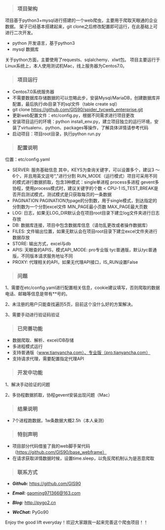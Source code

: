 > ### 项目架构

项目基于python3+mysql进行搭建的一个web爬虫，主要用于爬取天眼通的企业数据。
架子已经基本搭建起来，git clone之后修改配置即可运行，在此基础上可进行二次开发。

- python 开发语言，基于python3
- mysql 数据库

关于python方面，主要使用了requests、sqlalchemy、xlwt包。
项目主要运行于Linux系统上，本人使用测试机Mac，线上服务器为Centos7.0。

> ### 项目运行

- Centos7.0系统服务器
- 不需要数据库存储数据的可以忽略此步，安装Mysql/MariaDB，创建数据库并配置，最后执行db目录下的sql文件（table create sql）
- git clone https://github.com/GIS90/spider_tycweb_enterprise.git
- 更新web配置文件：etc/config.py，根据不同需求进行项目更改
- 安装项目运行的环境：python install_env.py，建立项目独立的运行环境，安装了virtualenv、python、packages等操作，了解具体详情请参考代码
- 启动项目：项目root目录，执行python run.py

> ### 配置说明

位置：etc/config.yaml
- SERVER: 服务基础信息
其中，KEYS为查询关键字，可以设置多个，建议3 ～ 6个，并且用英文逗号","进行分割
RUN_MODE（运行模式）项目可采用不同的模式进行数据抓取，包含3种模式：single单进程 process多进程 gevent多协程，使用process模式时，建议关键字的个数 < CPU-1
IS_TEST_BREAK是否开启测试模式，测试模式是只获取每页的一条数据
- PAGINATION
PAGINATION为page的分割数，用于single模式，到达指定的分割数为一个分割excel文件
MIN_PAGE最小页数
MAX_PAGE最大页数
- LOG: 日志，如果无LOG_DIR默认会在项目root目录下建立log文件夹进行日志存放
- DB: 数据库连接，项目中包含数据库信息（请勿乱更改或者操作数据库）
- FILES: 文件输出位置，如果无默认会在项目root目录下建立excel文件夹进行数据存放
- STORE: 输出方式，excel与db
- APIS: 天眼查的APIS，模式API_MODE: pro专业版 tyc普通版，默认tyc普通版，不同版本请求服务地址不同
- PROXY: 代理相关的API，如果无代理API接口，IS_RUN设置False

> ### 问题

1、需要在etc/config.yaml进行配置相关信息，cookie建议填写，否则爬取的数据电话、邮箱等信息是带有**号的。

2、未注册的用户只能查找遍历5页，目前这个没什么好的方案解决。

3、需要手动进行验证码验证

> ### 已完善功能

- 数据爬取、解析、excel/DB存储
- 多进程模式运行
- 支持普通版（www.tianyancha.com）、专业版（pro.tianyancha.com）
- 支持请求代理，需要配置指定代理API

> ### 开发中功能

1、解决手动验证的问题

2、多协程数据抓取，协程gevent安装出现问题（Mac）


> ### 结果说明

- 7个进程跑数据，1w条数据大概2.5h（本人亲测）

> ### 特别声明

- 项目部分代码借鉴了我的web脚手架代码（https://github.com/GIS90/base_webframe）
- 在请求获取详情数据时候，设置time.sleep，以免反爬机制认为是恶意爬取


> ### 联系方式

* ***Github:*** https://github.com/GIS90

* ***Email:*** gaoming971366@163.com

* ***Blog:*** http://pygo2.cn

* ***WeChat:*** PyGo90


Enjoy the good lift everyday！欢迎大家跟我一起来完善这个爬虫项目！！

